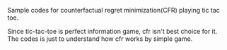 Sample codes for counterfactual regret minimization(CFR) playing tic tac toe.

Since tic-tac-toe is perfect information game, cfr isn't best choice for it.
The codes is just to understand how cfr works by simple game.


